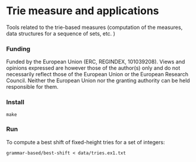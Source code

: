 # Trie measure and applications

Tools related to the trie-based measures (computation of the measures, data structures for a sequence of sets, etc. )

### Funding

Funded by the European Union (ERC, REGINDEX, 101039208). Views and opinions expressed are however those of the author(s) only and do not necessarily reflect those of the European Union or the European Research Council. Neither the European Union nor the granting authority can be held responsible for them.

### Install

~~~~
make
~~~~

### Run

To compute a best shift of fixed-height tries for a set of integers:
~~~~
grammar-based/best-shift < data/tries.ex1.txt
~~~~

